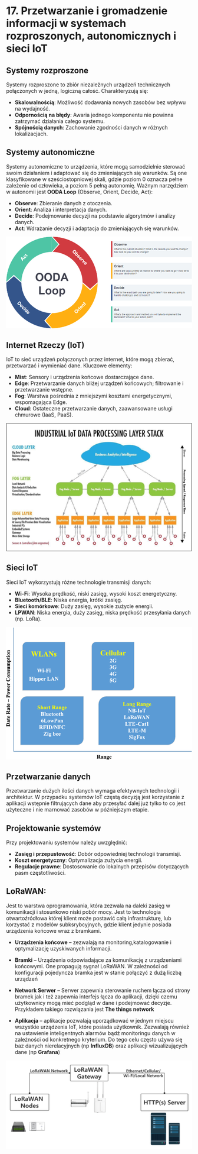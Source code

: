# 17. Przetwarzanie i gromadzenie informacji w systemach rozproszonych, autonomicznych i sieci IoT


## Systemy rozproszone
Systemy rozproszone to zbiór niezależnych urządzeń technicznych połączonych w jedną, logiczną całość. Charakteryzują się:
- **Skalowalnością**: Możliwość dodawania nowych zasobów bez wpływu na wydajność.
- **Odpornością na błędy**: Awaria jednego komponentu nie powinna zatrzymać działania całego systemu.
- **Spójnością danych**: Zachowanie zgodności danych w różnych lokalizacjach.


## Systemy autonomiczne
Systemy autonomiczne to urządzenia, które mogą samodzielnie sterować swoim działaniem i adaptować się do zmieniających się warunków. Są one klasyfikowane w sześciostopniowej skali, gdzie poziom 0 oznacza pełne zależenie od człowieka, a poziom 5 pełną autonomię. Ważnym narzędziem w autonomii jest **OODA Loop** (Observe, Orient, Decide, Act):
- **Observe**: Zbieranie danych z otoczenia.
- **Orient**: Analiza i interpretacja danych.
- **Decide**: Podejmowanie decyzji na podstawie algorytmów i analizy danych.
- **Act**: Wdrażanie decyzji i adaptacja do zmieniających się warunków.

![](./images/ooda-loop-model-template.png)


## Internet Rzeczy (IoT)
IoT to sieć urządzeń połączonych przez internet, które mogą zbierać, przetwarzać i wymieniać dane. Kluczowe elementy:
- **Mist**: Sensory i urządzenia końcowe dostarczające dane.
- **Edge**: Przetwarzanie danych bliżej urządzeń końcowych; filtrowanie i przetwarzanie wstępne.
- **Fog**: Warstwa pośrednia z mniejszymi kosztami energetycznymi, wspomagająca Edge.
- **Cloud**: Ostateczne przetwarzanie danych, zaawansowane usługi chmurowe (IaaS, PaaS).

![](./images/IOT-stack.jpg)

## Sieci IoT
Sieci IoT wykorzystują różne technologie transmisji danych:
- **Wi-Fi**: Wysoka prędkość, niski zasięg, wysoki koszt energetyczny.
- **Bluetooth/BLE**: Niska energia, krótki zasięg.
- **Sieci komórkowe**: Duży zasięg, wysokie zużycie energii.
- **LPWAN**: Niska energia, duży zasięg, niska prędkość przesyłania danych (np. LoRa).

![](./images/IOt-send.png)

## Przetwarzanie danych
Przetwarzanie dużych ilości danych wymaga efektywnych technologii i architektur. W przypadku systemów IoT częstą decyzją jest korzystanie z aplikacji wstępnie filtrujących dane aby przesyłać dalej już tylko to co jest użyteczne i nie marnować zasobów w późniejszym etapie.

## Projektowanie systemów
Przy projektowaniu systemów należy uwzględnić:
- **Zasięg i przepustowość**: Dobór odpowiedniej technologii transmisji.
- **Koszt energetyczny**: Optymalizacja zużycia energii.
- **Regulacje prawne**: Dostosowanie do lokalnych przepisów dotyczących pasm częstotliwości.

## LoRaWAN:
Jest to warstwa oprogramowania, która zezwala na daleki zasięg w komunikacji i stosunkowo niski pobór mocy. Jest to technologia otwartoźródłowa której klient może postawić całą infrastrukturę, lub korzystać z modelów subksrybcyjnych, gdzie klient jedynie posiada urządzenia końcowe wraz z bramkami.

- **Urządzenia końcowe** – zezwalają na monitoring,katalogowanie i optymalizację uzyskiwanych informacji.
- **Bramki** – Urządzenia odpowiadające za komunikację z urządzeniami końcowymi. One propagują sygnał LoRaWAN. W zależności od konfiguracji pojedyncza bramka jest w stanie połączyć z dużą liczbą urządzeń

- **Network Serwer** – Serwer zapewnia sterowanie ruchem łącza od strony bramek jak i też zapewnia interfejs łącza do aplikacji, dzięki czemu użytkownicy mogą mieć podgląd w dane i podejmować decyzje. Przykładem takiego rozwiązania jest **The things network**

- **Aplikacja** – aplikacje pozwalają uporządkować w jednym miejscu wszystkie urządzenia IoT, które posiada użytkownik. Zezwalają również na ustawienie inteligentnych alarmów bądź monitoringu danych w zależności od konkretnego kryterium. Do tego celu często używa się baz danych nierelacyjnych (np **InfluxDB**) oraz aplikacji wizualizujących dane (np **Grafana**)

![](./images/LORA.png)


